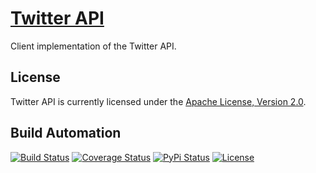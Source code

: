 # [Twitter API](http://twitter-api.hive.pt)

Client implementation of the Twitter API.

## License

Twitter API is currently licensed under the [Apache License, Version 2.0](http://www.apache.org/licenses/).

## Build Automation

[![Build Status](https://app.travis-ci.com/hivesolutions/twitter-api.svg?branch=master)](https://travis-ci.com/github/hivesolutions/twitter-api)
[![Coverage Status](https://coveralls.io/repos/hivesolutions/twitter-api/badge.svg?branch=master)](https://coveralls.io/r/hivesolutions/twitter-api?branch=master)
[![PyPi Status](https://img.shields.io/pypi/v/twitter-api.svg)](https://pypi.python.org/pypi/twitter-api)
[![License](https://img.shields.io/badge/license-Apache%202.0-blue.svg)](https://www.apache.org/licenses/)
